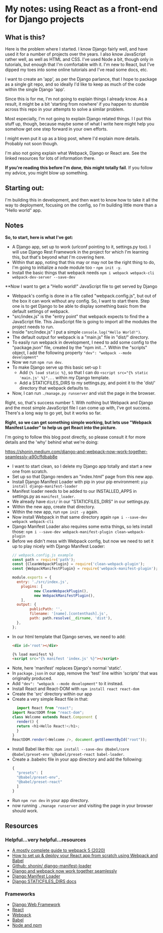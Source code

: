 # My notes: using React as a front-end for Django projects

## What is this?

Here is the problem where I started.  I know Django fairly
well, and have used it for a number of projects over the
years.  I also know JavaScript rather well, as well as
HTML and CSS.  I've used Node a bit, though only in tutorials,
but enough that I'm comfortable with it.  I'm new to React,
but I've dipped my toes into some online tutorials and I've
read some docs, etc.

I want to create an 'app', as per the Django parlance, that
I hope to package as a single git repo, and so ideally I'd
like to keep as much of the code within the single Django 'app'.

Since this is for me, I'm not going to explain things
I already know.  As a result, it might be a bit
'starting from nowhere' if you happen to stumble across this
repo in your attempts to solve a similar problem.

Most especially, I'm not going to explain Django related things.  I
I put this stuff up, though, because maybe some of what I write here
might help you somehow get one step forward in your own efforts.

I might even put it up as a blog post, where I'd explain more details.
Probably not soon though.

I'm also not going explain what Webpack, Django or React are.
See the linked resources for lots of information there.

**If you're reading this before I'm done, this might totally fail**.  If you
follow my advice, you might blow up something.


## Starting out:

I'm building this in development, and then want to know how to take it all the
way to deployment, focusing on the config, so I'm building little more than
a "Hello world" app.


## Notes

**So, to start, here is what I've got:**

+ A Django app, set up to work (urlconf pointing to it, settings.py too).  I will use
Django Rest Framework in the project for which I'm learning this, but that's beyond what
I'm covering here.
+ Within that app, noting that this may or may not be the right thing to do,
I'm going to initialize a node module too - `npm init -y`.
+ Install the basic things that webpack needs `npm i webpack webpack-cli webpack-dev-server --save-dev`


**Now I want to get a "Hello world!" JavaScript file to get served by Django

+ Webpack's config is done in a file called "webpack.config.js", but out of the box
it can work without any config.  So, I want to start there.  Step one is to get Django to
be able to display something basic from the default settings of webpack.
+ "src/index.js" is the "entry point" that webpack expects to find the a JavaScript file.  This
JavaScript file is going to import all the modules the project needs to run.
+ Inside "src/index.js" I put a simple `console.log("Hello World!")`.
+ The default output for webpack is a "main.js" file in "dist/" directory.
+ To easily run webpack in development, I need to add some config to the "package.json"
file, created by the "npm init...".  Within the "scripts" object, I add the following property
`"dev": "webpack --mode development"`
+ Now we run `npm run dev`.
+ To make Django serve up this basic set-up I:
   + Add `{% load static %}`, so that I can do `<script src="{% static 'main.js' %}"...` within my 
     Django template.
   + Add a STATICFILES_DIRS to my settings.py, and point it to the 'dist/' directory that webpack defaults to.
+ Now, I can run `./manage.py runserver` and visit the page in the browser.

Right, so, that's success number 1.  With nothing but Webpack and Django and the most simple
JavaScript file I can come up with, I've got success.  There's a long way to go yet, but it
works so far.

**Right, so we can get something simple working, but lets use "Webpack Manifest Loader" to help us get React into the picture.**

I'm going to follow this blog post directly, so please consult it for more details and the 'why' behind what we're doing:

   https://shonin.medium.com/django-and-webpack-now-work-together-seamlessly-a90cffdbab8e


+ I want to start clean, so I delete my Django app totally and start a new one from scratch.
+ Set up so that Django renders an "index.html" page from this new app.
+ Install Django Manifest Loader with pip in your pip environment: `pip install django-manifest-loader`
+ Manifest loader needs to be added to our INSTALLED_APPS in settings.py as `manifest_loader`.
+ We already have `dist/` in our "STATICFILES_DIRS" in our settings.py.
+ Within the new app, create that directory.
+ Within the new app, run `npm init -y` again.
+ Now install Webpack in that same directory again `npm i --save-dev webpack webpack-cli`
+ Django Manifest Loader also requires some extra things, so lets install those:
   `npm i --save-dev webpack-manifest-plugin clean-webpack-plugin`
+ Before we didn't mess with Webpack config, but now we need to set it up to play nicely with Django Manifest Loader:
   ```javascript
   // webpack.config.js example
   const path = require('path');
   const {CleanWebpackPlugin} = require('clean-webpack-plugin');
   const {WebpackManifestPlugin} = require('webpack-manifest-plugin');

   module.exports = {
     entry: './src/index.js',
	   plugins: [
			 new CleanWebpackPlugin(),  
			 new WebpackManifestPlugin(), 
	   ],
     output: {
		   publicPath: '',
		   filename: '[name].[contenthash].js', 
		   path: path.resolve(__dirname, 'dist'),
     },
   };
   ```
+ In our html template that Django serves, we need to add:
   ```html
   <div id='root'></div>

   {% load manifest %}
   <script src="{% manifest 'index.js' %}"></script>
   ```
+ Note, here 'manifest' replaces Django's normal 'static'.
+ In `package.json` in our app, remove the 'test' line within 'scripts' that was originally produced.
+ Add `"dev": "webpack --mode development"` to it instead.
+ Install React and React-DOM with `npm install react react-dom`
+ Create the 'src' directory within our app
+ Create a very simple React file in that:
   ```javascript
	 import React from "react";
   import ReactDOM from "react-dom";
   class Welcome extends React.Component {
     render() {
     return <h1>Hello React!</h1>;
     }
   }
   ReactDOM.render(<Welcome />, document.getElementById("root"));
   ```
+ Install Babel like this: `npm install --save-dev @babel/core @babel/preset-env \@babel/preset-react babel-loader`.
+ Create a .babelrc file in your app directory and add the following:
   ```javascript
   {
     "presets": [
     "@babel/preset-env",
     "@babel/preset-react"
     ]
   }
   ```
+ Run `npm run dev` in your app directory.
+ now running `./manage runserver` and visiting the page in your browser should work.


## Resources

### Helpful...very helpful...resources

+ [A mostly complete guide to webpack 5 (2020)](https://www.valentinog.com/blog/webpack/)
+ [How to set up & deploy your React app from scratch using Webpack and Babel](https://www.freecodecamp.org/news/how-to-set-up-deploy-your-react-app-from-scratch-using-webpack-and-babel-a669891033d4/)
+ [Github: shonin/ django-manifest-loader](https://github.com/shonin/django-manifest-loader)
+ [Django and webpack now work together seamlessly](https://shonin.medium.com/django-and-webpack-now-work-together-seamlessly-a90cffdbab8e)
+ [Django Manifest Loader](https://django-manifest-loader.readthedocs.io/en/latest/index.html)
+ [Django STATICFILES_DIRS docs](https://docs.djangoproject.com/en/3.1/ref/settings/#std:setting-STATICFILES_DIRS)


### Frameworks

+ [Django Web Framework](https://www.djangoproject.com/)
+ [React](https://reactjs.org/)
+ [Webpack](https://webpack.js.org/)
+ [Babel](https://babeljs.io/)
+ [Node and npm](https://nodejs.org/en/)

